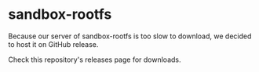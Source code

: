 # sandbox-rootfs
Because our server of sandbox-rootfs is too slow to download, we decided to host it on GitHub release.

Check this repository's releases page for downloads.
